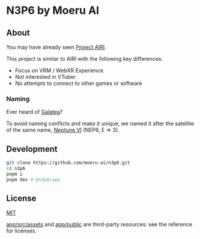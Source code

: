 # N3P6 by Moeru AI

## About

You may have already seen [Project AIRI](https://github.com/moeru-ai/airi).

This project is similar to AIRI with the following key differences:

- Focus on VRM / WebXR Experience
- Not interested in VTuber
- No attempts to connect to other games or software

### Naming

Ever heard of [Galatea](https://en.wikipedia.org/wiki/Galatea_(mythology))?

To avoid naming conflicts and make it unique,
we named it after the satellite of the same name, [Neptune VI](https://en.wikipedia.org/wiki/Galatea_(moon)) (NEP6, E => 3).

## Development

```bash
git clone https://github.com/moeru-ai/n3p6.git
cd n3p6
pnpm i
pnpm dev # @n3p6/app
```

## License

[MIT](./LICENSE.md)

[app/src/assets](./app/src/assets) and [app/public](./app/public) are third-party resources: see the reference for licenses.
